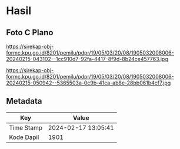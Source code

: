 # Hasil

## Foto C Plano

https://sirekap-obj-formc.kpu.go.id/8201/pemilu/pdpr/19/05/03/20/08/1905032008006-20240215-043102--1cc910d7-92fa-4417-8f9d-8b24ce457763.jpg

https://sirekap-obj-formc.kpu.go.id/8201/pemilu/pdpr/19/05/03/20/08/1905032008006-20240215-050942--5365503a-0c9b-41ca-ab8e-28bb061b4cf7.jpg


## Metadata

| Key        | Value               |
| ---------- | ------------------- |
| Time Stamp | 2024-02-17 13:05:41 |
| Kode Dapil | 1901                |



